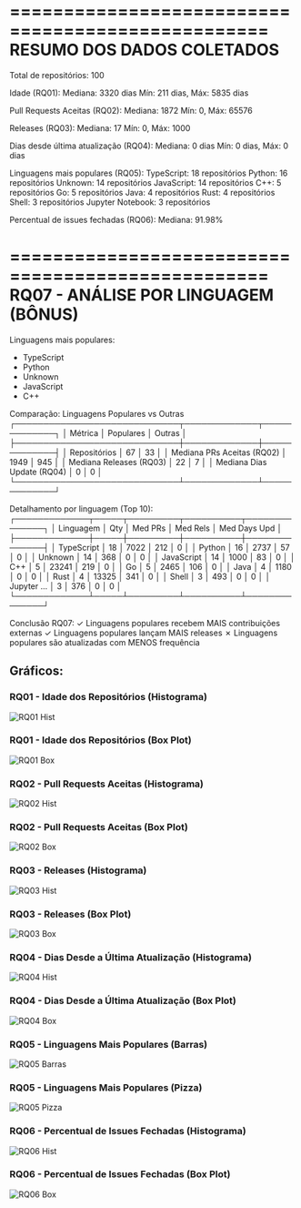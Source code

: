 
==================================================
RESUMO DOS DADOS COLETADOS
==================================================
Total de repositórios: 100

Idade (RQ01):
  Mediana: 3320 dias
  Mín: 211 dias, Máx: 5835 dias

Pull Requests Aceitas (RQ02):
  Mediana: 1872
  Mín: 0, Máx: 65576

Releases (RQ03):
  Mediana: 17
  Mín: 0, Máx: 1000

Dias desde última atualização (RQ04):
  Mediana: 0 dias
  Mín: 0 dias, Máx: 0 dias

Linguagens mais populares (RQ05):
  TypeScript: 18 repositórios
  Python: 16 repositórios
  Unknown: 14 repositórios
  JavaScript: 14 repositórios
  C++: 5 repositórios
  Go: 5 repositórios
  Java: 4 repositórios
  Rust: 4 repositórios
  Shell: 3 repositórios
  Jupyter Notebook: 3 repositórios

Percentual de issues fechadas (RQ06):
  Mediana: 91.98%

==================================================
RQ07 - ANÁLISE POR LINGUAGEM (BÔNUS)
==================================================

Linguagens mais populares:
  - TypeScript
  - Python
  - Unknown
  - JavaScript
  - C++

Comparação: Linguagens Populares vs Outras
┌─────────────────────────────┬─────────────┬─────────────┐
│ Métrica                     │ Populares   │ Outras      │
├─────────────────────────────┼─────────────┼─────────────┤
│ Repositórios                │          67 │          33 │
│ Mediana PRs Aceitas (RQ02)  │        1949 │         945 │
│ Mediana Releases (RQ03)     │          22 │           7 │
│ Mediana Dias Update (RQ04)  │           0 │           0 │
└─────────────────────────────┴─────────────┴─────────────┘

Detalhamento por linguagem (Top 10):
┌─────────────┬─────┬─────────┬──────────┬──────────────┐
│ Linguagem   │ Qty │ Med PRs │ Med Rels │ Med Days Upd │
├─────────────┼─────┼─────────┼──────────┼──────────────┤
│ TypeScript  │  18 │    7022 │      212 │            0 │
│ Python      │  16 │    2737 │       57 │            0 │
│ Unknown     │  14 │     368 │        0 │            0 │
│ JavaScript  │  14 │    1000 │       83 │            0 │
│ C++         │   5 │   23241 │      219 │            0 │
│ Go          │   5 │    2465 │      106 │            0 │
│ Java        │   4 │    1180 │        0 │            0 │
│ Rust        │   4 │   13325 │      341 │            0 │
│ Shell       │   3 │     493 │        0 │            0 │
│ Jupyter ... │   3 │     376 │        0 │            0 │
└─────────────┴─────┴─────────┴──────────┴──────────────┘

Conclusão RQ07:
✓ Linguagens populares recebem MAIS contribuições externas
✓ Linguagens populares lançam MAIS releases
✗ Linguagens populares são atualizadas com MENOS frequência

## Gráficos:
### RQ01 - Idade dos Repositórios (Histograma)
![RQ01 Hist](./lab01/files\rq01_idade_hist.png)
### RQ01 - Idade dos Repositórios (Box Plot)
![RQ01 Box](./lab01/files\rq01_idade_box.png)
### RQ02 - Pull Requests Aceitas (Histograma)
![RQ02 Hist](./lab01/files\rq02_prs_hist.png)
### RQ02 - Pull Requests Aceitas (Box Plot)
![RQ02 Box](./lab01/files\rq02_prs_box.png)
### RQ03 - Releases (Histograma)
![RQ03 Hist](./lab01/files\rq03_releases_hist.png)
### RQ03 - Releases (Box Plot)
![RQ03 Box](./lab01/files\rq03_releases_box.png)
### RQ04 - Dias Desde a Última Atualização (Histograma)
![RQ04 Hist](./lab01/files\rq04_dias_hist.png)
### RQ04 - Dias Desde a Última Atualização (Box Plot)
![RQ04 Box](./lab01/files\rq04_dias_box.png)
### RQ05 - Linguagens Mais Populares (Barras)
![RQ05 Barras](./lab01/files\rq05_linguagens_bar.png)
### RQ05 - Linguagens Mais Populares (Pizza)
![RQ05 Pizza](./lab01/files\rq05_linguagens_pie.png)
### RQ06 - Percentual de Issues Fechadas (Histograma)
![RQ06 Hist](./lab01/files\rq06_issues_hist.png)
### RQ06 - Percentual de Issues Fechadas (Box Plot)
![RQ06 Box](./lab01/files\rq06_issues_box.png)
